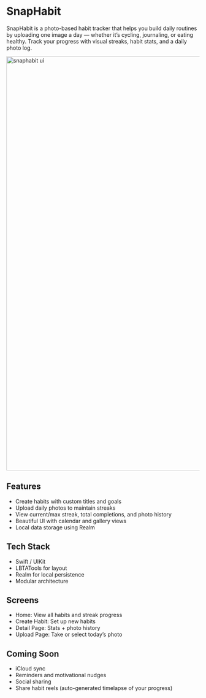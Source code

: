 # SnapHabit

SnapHabit is a photo-based habit tracker that helps you build daily routines by uploading one image a day — whether it’s cycling, journaling, or eating healthy. Track your progress with visual streaks, habit stats, and a daily photo log.

<img width="1920" height="1080" alt="snaphabit ui" src="https://github.com/user-attachments/assets/e78b024f-ba0f-4f7e-83e0-2df3cd289584" />


## Features

- Create habits with custom titles and goals  
- Upload daily photos to maintain streaks  
- View current/max streak, total completions, and photo history  
- Beautiful UI with calendar and gallery views  
- Local data storage using Realm

## Tech Stack

- Swift / UIKit  
- LBTATools for layout  
- Realm for local persistence  
- Modular architecture

## Screens

- Home: View all habits and streak progress  
- Create Habit: Set up new habits  
- Detail Page: Stats + photo history  
- Upload Page: Take or select today’s photo

## Coming Soon

- iCloud sync  
- Reminders and motivational nudges  
- Social sharing  
- Share habit reels (auto-generated timelapse of your progress)
